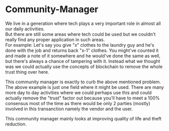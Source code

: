 # Community-Manager

We live in a generation where tech plays a very important role in almost all our daily activities. <br/>
But there are still some areas where tech could be used but we couldn't really find any proper application in such areas.<br/>
For example: Let's say you give "x" clothes to the laundry guy and he's done with the job and returns back "x-1" clothes. You might've counted it and made a note of it somewhere and he would've done the same as well, but there's always a chance of tampering with it. Instead what we thought was we could actually use the concepts of blockchain to remove the whole trust thing over here.<br/>

This community manager is exactly to curb the above mentioned problem. The above example is just one field where it might be used. There are many more day to day activities where we could perhaps use this and could actually remove the "trust" factor out because you'll have to meet a 100% consensus most of the time as there would be only 2 parties (mostly) involved in this transanction namely the vendor and the user.<br/>

This community manager mainly looks at improving quality of life and theft reduction.<br/>
